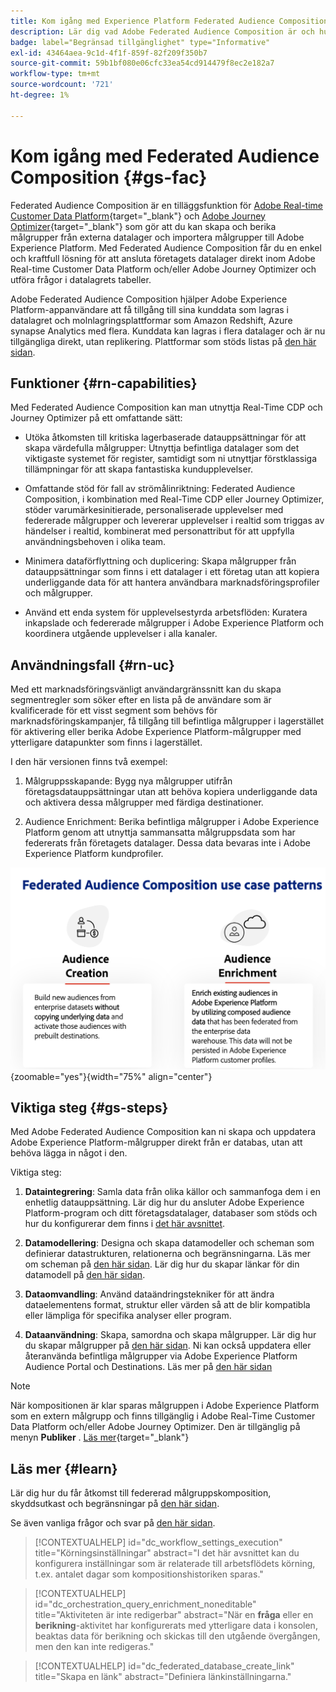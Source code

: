 ```yaml
---
title: Kom igång med Experience Platform Federated Audience Composition
description: Lär dig vad Adobe Federated Audience Composition är och hur du använder det i Adobe Experience Platform
badge: label="Begränsad tillgänglighet" type="Informative"
exl-id: 43464aea-9c1d-4f1f-859f-82f209f350b7
source-git-commit: 59b1bf080e06cfc33ea54cd914479f8ec2e182a7
workflow-type: tm+mt
source-wordcount: '721'
ht-degree: 1%

---
```


# Kom igång med Federated Audience Composition {#gs-fac}

Federated Audience Composition är en tilläggsfunktion för [Adobe Real-time Customer Data Platform](https://experienceleague.adobe.com/en/docs/experience-platform/segmentation/home){target="_blank"} och [Adobe Journey Optimizer](https://experienceleague.adobe.com/en/docs/journey-optimizer/using/ajo-home){target="_blank"} som gör att du kan skapa och berika målgrupper från externa datalager och importera målgrupper till Adobe Experience Platform. Med Federated Audience Composition får du en enkel och kraftfull lösning för att ansluta företagets datalager direkt inom Adobe Real-time Customer Data Platform och/eller Adobe Journey Optimizer och utföra frågor i datalagrets tabeller.

Adobe Federated Audience Composition hjälper Adobe Experience Platform-appanvändare att få tillgång till sina kunddata som lagras i datalagret och molnlagringsplattformar som Amazon Redshift, Azure synapse Analytics med flera. Kunddata kan lagras i flera datalager och är nu tillgängliga direkt, utan replikering. Plattformar som stöds listas på [den här sidan](../connections/federated-db.md#supported-db).

## Funktioner {#rn-capabilities}

Med Federated Audience Composition kan man utnyttja Real-Time CDP och Journey Optimizer på ett omfattande sätt:

* Utöka åtkomsten till kritiska lagerbaserade datauppsättningar för att skapa värdefulla målgrupper: Utnyttja befintliga datalager som det viktigaste systemet för register, samtidigt som ni utnyttjar förstklassiga tillämpningar för att skapa fantastiska kundupplevelser.

* Omfattande stöd för fall av strömålinriktning: Federated Audience Composition, i kombination med Real-Time CDP eller Journey Optimizer, stöder varumärkesinitierade, personaliserade upplevelser med federerade målgrupper och levererar upplevelser i realtid som triggas av händelser i realtid, kombinerat med personattribut för att uppfylla användningsbehoven i olika team.

* Minimera dataförflyttning och duplicering: Skapa målgrupper från datauppsättningar som finns i ett datalager i ett företag utan att kopiera underliggande data för att hantera användbara marknadsföringsprofiler och målgrupper.

* Använd ett enda system för upplevelsestyrda arbetsflöden: Kuratera inkapslade och federerade målgrupper i Adobe Experience Platform och koordinera utgående upplevelser i alla kanaler.

## Användningsfall {#rn-uc}

Med ett marknadsföringsvänligt användargränssnitt kan du skapa segmentregler som söker efter en lista på de användare som är kvalificerade för ett visst segment som behövs för marknadsföringskampanjer, få tillgång till befintliga målgrupper i lagerstället för aktivering eller berika Adobe Experience Platform-målgrupper med ytterligare datapunkter som finns i lagerstället.

I den här versionen finns två exempel:

1. Målgruppsskapande: Bygg nya målgrupper utifrån företagsdatauppsättningar utan att behöva kopiera underliggande data och aktivera dessa målgrupper med färdiga destinationer.

1. Audience Enrichment: Berika befintliga målgrupper i Adobe Experience Platform genom att utnyttja sammansatta målgruppsdata som har federerats från företagets datalager. Dessa data bevaras inte i Adobe Experience Platform kundprofiler.

![diagram](assets/fac-use-cases-1.png){zoomable="yes"}{width="75%" align="center"}

## Viktiga steg {#gs-steps}

Med Adobe Federated Audience Composition kan ni skapa och uppdatera Adobe Experience Platform-målgrupper direkt från er databas, utan att behöva lägga in något i den.

<!--![diagram](assets/steps-diagram.png){zoomable="yes"}{width="85%" align="center"}-->

Viktiga steg:

1. **Dataintegrering**: Samla data från olika källor och sammanfoga dem i en enhetlig datauppsättning. Lär dig hur du ansluter Adobe Experience Platform-program och ditt företagsdatalager, databaser som stöds och hur du konfigurerar dem finns i [det här avsnittet](../connections/federated-db.md).

1. **Datamodellering**: Designa och skapa datamodeller och scheman som definierar datastrukturen, relationerna och begränsningarna. Läs mer om scheman på [den här sidan](../customer/schemas.md). Lär dig hur du skapar länkar för din datamodell på [den här sidan](../data-management/gs-models.md).

1. **Dataomvandling**: Använd dataändringstekniker för att ändra dataelementens format, struktur eller värden så att de blir kompatibla eller lämpliga för specifika analyser eller program.

1. **Dataanvändning**: Skapa, samordna och skapa målgrupper. Lär dig hur du skapar målgrupper på [den här sidan](../compositions/gs-compositions.md). Ni kan också uppdatera eller återanvända befintliga målgrupper via Adobe Experience Platform Audience Portal och Destinations. Läs mer på [den här sidan](../connections/destinations.md)

>[!NOTE]
>
>När kompositionen är klar sparas målgruppen i Adobe Experience Platform som en extern målgrupp och finns tillgänglig i Adobe Real-Time Customer Data Platform och/eller Adobe Journey Optimizer. Den är tillgänglig på menyn **Publiker** . [Läs mer](https://experienceleague.adobe.com/en/docs/experience-platform/segmentation/ui/audience-portal){target="_blank"}

## Läs mer {#learn}

<!-- Workflow + Workflow activities-->


Lär dig hur du får åtkomst till federerad målgruppskomposition, skyddsutkast och begränsningar på [den här sidan](access-prerequisites.md).

Se även vanliga frågor och svar på [den här sidan](faq.md).


>[!CONTEXTUALHELP]
>id="dc_workflow_settings_execution"
>title="Körningsinställningar"
>abstract="I det här avsnittet kan du konfigurera inställningar som är relaterade till arbetsflödets körning, t.ex. antalet dagar som kompositionshistoriken sparas."

>[!CONTEXTUALHELP]
>id="dc_orchestration_query_enrichment_noneditable"
>title="Aktiviteten är inte redigerbar"
>abstract="När en **fråga** eller en **berikning**-aktivitet har konfigurerats med ytterligare data i konsolen, beaktas data för berikning och skickas till den utgående övergången, men den kan inte redigeras."

<!-- Create a link -->

>[!CONTEXTUALHELP]
>id="dc_federated_database_create_link"
>title="Skapa en länk"
>abstract="Definiera länkinställningarna."
